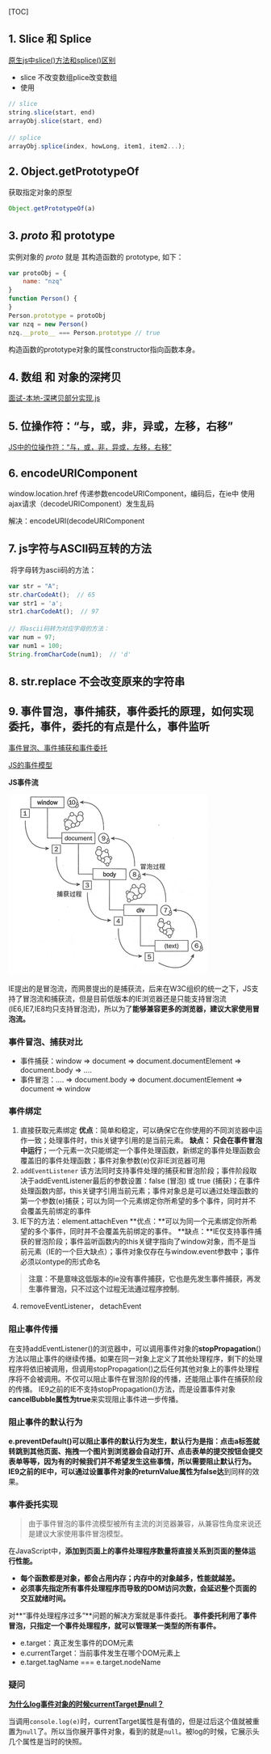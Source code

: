 [TOC]

## 1. Slice 和 Splice ##

[原生js中slice()方法和splice()区别](https://www.cnblogs.com/yunwei8/p/6510916.html)   

* slice 不改变数组plice改变数组
* 使用

```js
// slice
string.slice(start, end)
arrayObj.slice(start, end)

// splice
arrayObj.splice(index, howLong, item1, item2...);
```

## 2. Object.getPrototypeOf ##

获取指定对象的原型

```js
Object.getPrototypeOf(a)
```



## 3. _proto_ 和 prototype ##

实例对象的 _proto_ 就是 其构造函数的 prototype, 如下：

```js
var protoObj = {
	name: "nzq"
}
function Person() {
}
Person.prototype = protoObj
var nzq = new Person()
nzq.__proto__ === Person.prototype // true
```

构造函数的prototype对象的属性constructor指向函数本身。

## 4. 数组 和 对象的深拷贝 ##

[面试-本地-深拷贝部分实现.js](../面试/前端来自真实大厂的532道面试题/JS/深拷贝部分实现.js)

## 5. 位操作符：“与，或，非，异或，左移，右移” ##

[JS中的位操作符：“与，或，非，异或，左移，右移”](https://blog.csdn.net/foreverling_ling/article/details/61417649)

## 6. encodeURIComponent ##

window.location.href 传递参数encodeURIComponent，编码后，在ie中 使用ajax请求（decodeURIComponent）发生乱码

解决：encodeURI(decodeURIComponent

## 7. js字符与ASCII码互转的方法 ##

​    将字母转为ascii码的方法：

```js
var str = "A";
str.charCodeAt();  // 65
var str1 = 'a';
str1.charCodeAt();  // 97

// 将ascii码转为对应字母的方法：
var num = 97;
var num1 = 100;
String.fromCharCode(num1);  // 'd'
```



## 8. str.replace 不会改变原来的字符串 ##

## 9. 事件冒泡，事件捕获，事件委托的原理，如何实现委托，事件，委托的有点是什么，事件监听

[事件冒泡、事件捕获和事件委托](https://www.cnblogs.com/Chen-XiaoJun/p/6210987.html)

[JS的事件模型](https://www.cnblogs.com/leaf930814/p/6980501.html)

**JS事件流**

![](../%E9%9D%A2%E8%AF%95/%E6%98%A5%E6%8B%9B%E9%9D%A2%E8%AF%95/%E5%89%8D%E7%AB%AF%E6%9D%A5%E8%87%AA%E7%9C%9F%E5%AE%9E%E5%A4%A7%E5%8E%82%E7%9A%84532%E9%81%93%E9%9D%A2%E8%AF%95%E9%A2%98/img/js%E4%BA%8B%E4%BB%B6%E6%B5%81.png)

IE提出的是冒泡流，而网景提出的是捕获流，后来在W3C组织的统一之下，JS支持了冒泡流和捕获流，但是目前低版本的IE浏览器还是只能支持冒泡流(IE6,IE7,IE8均只支持冒泡流)，所以为了**能够兼容更多的浏览器，建议大家使用冒泡流。**

### 事件冒泡、捕获对比

- 事件捕获：window => document => document.documentElement => document.body => ....
- 事件冒泡：.... => document.body => document.documentElement => document => window

### 事件绑定

1. 直接获取元素绑定
   **优点**：简单和稳定，可以确保它在你使用的不同浏览器中运作一致；处理事件时，this关键字引用的是当前元素。
   **缺点：** **只会在事件冒泡中运行**；一个元素一次只能绑定一个事件处理函数，新绑定的事件处理函数会覆盖旧的事件处理函数；事件对象参数(e)仅非IE浏览器可用
2. `addEventListener`
   该方法同时支持事件处理的捕获和冒泡阶段；事件阶段取决于addEventListener最后的参数设置：false (冒泡) 或 true (捕获)；在事件处理函数内部，this关键字引用当前元素；事件对象总是可以通过处理函数的第一个参数(e)捕获；可以为同一个元素绑定你所希望的多个事件，同时并不会覆盖先前绑定的事件
3. IE下的方法：element.attachEven
   **优点：**可以为同一个元素绑定你所希望的多个事件，同时并不会覆盖先前绑定的事件。
   **缺点：**IE仅支持事件捕获的冒泡阶段；事件监听函数内的this关键字指向了window对象，而不是当前元素（IE的一个巨大缺点）；事件对象仅存在与window.event参数中；事件必须以ontype的形式命名

> **注意：**不是意味这低版本的ie没有事件捕获，它也是先发生事件捕获，再发生事件冒泡，只不过这个**过程无法通过程序控制**。

4. removeEventListener， detachEvent

### 阻止事件传播

在支持addEventListener()的浏览器中，可以调用事件对象的**stopPropagation**()方法以阻止事件的继续传播。如果在同一对象上定义了其他处理程序，剩下的处理程序将依旧被调用，但调用stopPropagation()之后任何其他对象上的事件处理程序将不会被调用。不仅可以阻止事件在冒泡阶段的传播，还能阻止事件在捕获阶段的传播。
IE9之前的IE不支持stopPropagation()方法，而是设置事件对象**cancelBubble属性为true**来实现阻止事件进一步传播。

### 阻止事件的默认行为

**e.preventDefault()**可以阻止事件的默认行为发生，默认行为是指：点击a标签就转跳到其他页面、拖拽一个图片到浏览器会自动打开、点击表单的提交按钮会提交表单等等，因为有的时候我们并不希望发生这些事情，所以需要阻止默认行为。
IE9之前的IE中，可以通过设置事件对象的**returnValue属性为false达**到同样的效果。

### 事件委托实现

> 由于事件冒泡的事件流模型被所有主流的浏览器兼容，从兼容性角度来说还是建议大家使用事件冒泡模型。

在JavaScript中，**添加到页面上的事件处理程序数量将直接关系到页面的整体运行性能。**

- **每个函数都是对象，都会占用内存；内存中的对象越多，性能就越差。**
- **必须事先指定所有事件处理程序而导致的DOM访问次数，会延迟整个页面的交互就绪时间。**

对**“事件处理程序过多”**问题的解决方案就是事件委托。 **事件委托利用了事件冒泡，只指定一个事件处理程序，就可以管理某一类型的所有事件。**

- e.target：真正发生事件的DOM元素
- e.currentTarget：当前事件发生在哪个DOM元素上
- e.target.tagName === e.target.nodeName 

### 疑问

[**为什么log事件对象的时候currentTarget是null？**](https://segmentfault.com/a/1190000010734680)

当调用`console.log(e)`时，currentTarget属性是有值的，但是过后这个值就被重置为`null`了。所以当你展开事件对象，看到的就是`null`。被log的时候，它展示头几个属性是当时的快照。


